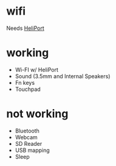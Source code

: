 # wifi
Needs [HeliPort](https://openintelwireless.github.io/HeliPort/Installation.html)

# working
- Wi-FI w/ HeliPort
- Sound (3.5mm and Internal Speakers)
- Fn keys
- Touchpad

# not working
- Bluetooth
- Webcam
- SD Reader
- USB mapping
- Sleep
